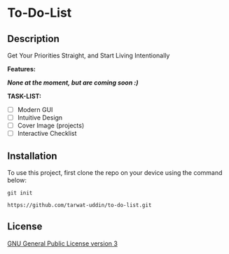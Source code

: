 # To-Do-List

## Description

Get Your Priorities Straight, and Start Living Intentionally

**Features:**

**_None at the moment, but are coming soon :)_**

**TASK-LIST:**

- [ ] Modern GUI
- [ ] Intuitive Design
- [ ] Cover Image (projects)
- [ ] Interactive Checklist

## Installation

To use this project, first clone the repo on your device using the command below:

`git init`

`https://github.com/tarwat-uddin/to-do-list.git`

## License

[GNU General Public License version 3](https://opensource.org/licenses/GPL-3.0)

